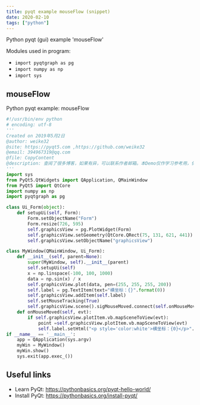 ```yaml
---
title: pyqt example mouseFlow (snippet)
date: 2020-02-10
tags: ["python"]
---
```

Python pyqt (gui) example 'mouseFlow'


Modules used in program: 
* `import pyqtgraph as pg`
* `import numpy as np`
* `import sys`

## mouseFlow

Python pyqt example: mouseFlow

```python
#!/usr/bin/env python
# encoding: utf-8
'''
Created on 2019年5月2日
@author: weike32
@site: https://pyqt5.com ,https://github.com/weike32
@email: 394967319@qq.com
@file: CopyContent
@description: 查阅了很多博客，如果有异，可以联系作者邮箱。本Demo仅作学习参考用，保有后续相关权益。
'''
import sys
from PyQt5.QtWidgets import QApplication, QMainWindow
from PyQt5 import QtCore
import numpy as np
import pyqtgraph as pg

class Ui_Form(object):
    def setupUi(self, Form):
        Form.setObjectName("Form")
        Form.resize(726, 595)
        self.graphicsView = pg.PlotWidget(Form)
        self.graphicsView.setGeometry(QtCore.QRect(75, 131, 621, 441))
        self.graphicsView.setObjectName("graphicsView")

class MyWindow(QMainWindow, Ui_Form):
    def __init__(self, parent=None):
        super(MyWindow, self).__init__(parent)
        self.setupUi(self)
        x = np.linspace(-100, 100, 1000)
        data = np.sin(x) / x
        self.graphicsView.plot(data, pen=(255, 255, 255, 200))
        self.label = pg.TextItem(text="横坐标：{}".format(0))
        self.graphicsView.addItem(self.label)
        self.setMouseTracking(True)
        self.graphicsView.scene().sigMouseMoved.connect(self.onMouseMoved)
    def onMouseMoved(self, evt):
        if self.graphicsView.plotItem.vb.mapSceneToView(evt):
            point =self.graphicsView.plotItem.vb.mapSceneToView(evt)
            self.label.setHtml("<p style='color:white'>横坐标：{0}</p>".format(point.x()))
if __name__ == '__main__':
    app = QApplication(sys.argv)
    myWin = MyWindow()
    myWin.show()
    sys.exit(app.exec_())

```

## Useful links

- Learn PyQt: https://pythonbasics.org/pyqt-hello-world/
- Install PyQt: https://pythonbasics.org/install-pyqt/
